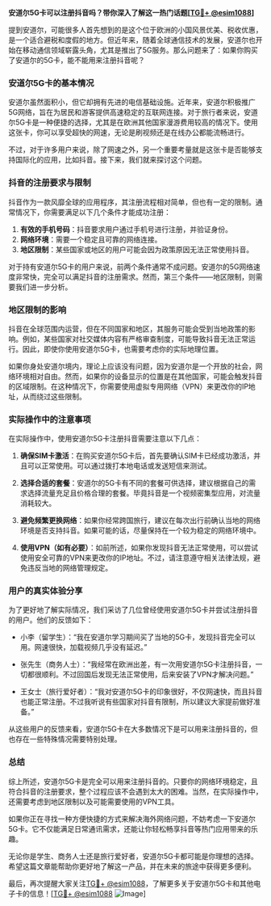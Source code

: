 **安道尔5G卡可以注册抖音吗？带你深入了解这一热门话题[[TG💪+ @esim1088](https://t.me/s/esim1088)]**

提到安道尔，可能很多人首先想到的是这个位于欧洲的小国风景优美、税收优惠，是一个适合避税和度假的地方。但近年来，随着全球通信技术的发展，安道尔也开始在移动通信领域崭露头角，尤其是推出了5G服务。那么问题来了：如果你购买了安道尔的5G卡，能不能用来注册抖音呢？

### 安道尔5G卡的基本情况

安道尔虽然面积小，但它却拥有先进的电信基础设施。近年来，安道尔积极推广5G网络，旨在为居民和游客提供高速稳定的互联网连接。对于旅行者来说，安道尔5G卡是一种便捷的选择，尤其是在欧洲其他国家漫游费用较高的情况下。使用这张卡，你可以享受超快的网速，无论是刷视频还是在线办公都能流畅进行。

不过，对于许多用户来说，除了网速之外，另一个重要考量就是这张卡是否能够支持国际化的应用，比如抖音。接下来，我们就来探讨这个问题。

### 抖音的注册要求与限制

抖音作为一款风靡全球的应用程序，其注册流程相对简单，但也有一定的限制。通常情况下，你需要满足以下几个条件才能成功注册：

1. **有效的手机号码**：抖音要求用户通过手机号进行注册，并验证身份。
2. **网络环境**：需要一个稳定且可靠的网络连接。
3. **地区限制**：某些国家或地区的用户可能会因为政策原因无法正常使用抖音。

对于持有安道尔5G卡的用户来说，前两个条件通常不成问题。安道尔的5G网络速度非常快，完全可以满足抖音的注册需求。然而，第三个条件——地区限制，则需要我们进一步分析。

### 地区限制的影响

抖音在全球范围内运营，但在不同国家和地区，其服务可能会受到当地政策的影响。例如，某些国家对社交媒体内容有严格审查制度，可能导致抖音无法正常运行。因此，即使你使用安道尔5G卡，也需要考虑你的实际地理位置。

如果你身处安道尔境内，理论上应该没有问题，因为安道尔是一个开放的社会，网络环境相对自由。然而，如果你的设备显示的位置是在其他国家，可能会触发抖音的区域限制。在这种情况下，你需要使用虚拟专用网络（VPN）来更改你的IP地址，从而绕过这些限制。

### 实际操作中的注意事项

在实际操作中，使用安道尔5G卡注册抖音需要注意以下几点：

1. **确保SIM卡激活**：在购买安道尔5G卡后，首先要确认SIM卡已经成功激活，并且可以正常使用。可以通过拨打本地电话或发送短信来测试。
   
2. **选择合适的套餐**：安道尔的5G卡有不同的套餐可供选择，建议根据自己的需求选择流量充足且价格合理的套餐。毕竟抖音是一个视频密集型应用，对流量消耗较大。

3. **避免频繁更换网络**：如果你经常跨国旅行，建议在每次出行前确认当地的网络环境是否支持抖音。如果可能的话，尽量保持在一个较为稳定的网络环境中。

4. **使用VPN（如有必要）**：如前所述，如果你发现抖音无法正常使用，可以尝试使用安全可靠的VPN来更改你的IP地址。不过，请注意遵守相关法律法规，避免违反当地的网络管理规定。

### 用户的真实体验分享

为了更好地了解实际情况，我们采访了几位曾经使用安道尔5G卡并尝试注册抖音的用户。他们的反馈如下：

- 小李（留学生）：“我在安道尔学习期间买了当地的5G卡，发现抖音完全可以用。网速很快，加载视频几乎没有延迟。”
  
- 张先生（商务人士）：“我经常在欧洲出差，有一次用安道尔5G卡注册抖音，一切都很顺利。不过回国后发现无法正常使用，后来安装了VPN才解决问题。”

- 王女士（旅行爱好者）：“我对安道尔5G卡的印象很好，不仅网速快，而且抖音也能正常注册。不过我听说有些国家对抖音有限制，所以建议大家提前做好准备。”

从这些用户的反馈来看，安道尔5G卡在大多数情况下是可以用来注册抖音的，但也存在一些特殊情况需要特别处理。

### 总结

综上所述，安道尔5G卡是完全可以用来注册抖音的。只要你的网络环境稳定，且符合抖音的注册要求，整个过程应该不会遇到太大的困难。当然，在实际操作中，还需要考虑到地区限制以及可能需要使用的VPN工具。

如果你正在寻找一种方便快捷的方式来解决海外网络问题，不妨考虑一下安道尔5G卡。它不仅能满足日常通讯需求，还能让你轻松畅享抖音等热门应用带来的乐趣。

无论你是学生、商务人士还是旅行爱好者，安道尔5G卡都可能是你理想的选择。希望这篇文章能帮助你更好地了解这一产品，并在未来的旅途中获得更多便利。

最后，再次提醒大家关注[TG💪+ @esim1088](https://t.me/s/esim1088)，了解更多关于安道尔5G卡和其他电子卡的信息！[[TG💪+ @esim1088](https://t.me/s/esim1088) ![Image](https://i.postimg.cc/4NQfJmqS/Snipaste-2025-05-13-00-14-12.png)]